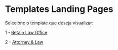 # Templates Landing Pages

Selecione o template que deseja visualizar:

1 - [Retain Law Office](https://jleiite.github.io/retainLawOffice/)

2 - [Attorney & Law](https://jleiite.github.io/attorneyLaw/)
